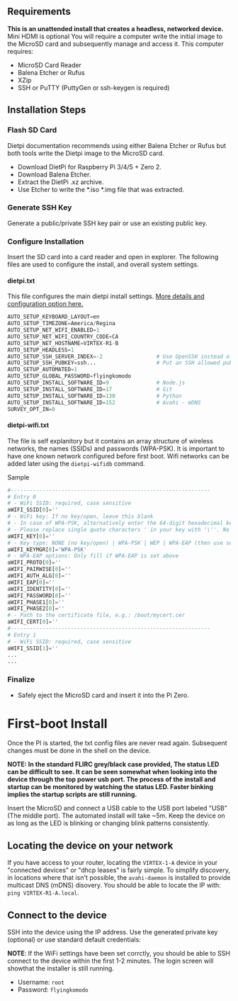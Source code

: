 ## Requirements 
**This is an unattended install that creates a headless, networked device.** Mini HDMI is optional You will require a computer write the initial image to the MicroSD card and subsequently manage and access it. This computer requires:
- MicroSD Card Reader
- Balena Etcher or Rufus
- XZip
- SSH or PuTTY (PuttyGen or ssh-keygen is required)

## Installation Steps

###  Flash SD Card
Dietpi documentation recommends using either Balena Etcher or Rufus but both tools write the Dietpi image to the MicroSD card.
- Download DietPi for Raspberry Pi 3/4/5 + Zero 2.
- Download Balena Etcher.
- Extract the DietPi .xz  archive.
- Use Etcher to write the \*.iso \*.img file that was extracted.

### Generate SSH Key
Generate a public/private SSH key pair or use an existing public key.

### Configure Installation
Insert the SD card into a card reader and open in explorer. The following files are used to configure the install, and overall system settings.

#### dietpi.txt
This file configures the main dietpi install settings. [More details and configuration option here.](https://dietpi.com/docs/usage/#network-configuration)
```python
AUTO_SETUP_KEYBOARD_LAYOUT=en
AUTO_SETUP_TIMEZONE=America/Regina
AUTO_SETUP_NET_WIFI_ENABLED=1 
AUTO_SETUP_NET_WIFI_COUNTRY_CODE=CA
AUTO_SETUP_NET_HOSTNAME=VIRTEX-R1-B
AUTO_SETUP_HEADLESS=1 
AUTO_SETUP_SSH_SERVER_INDEX=-2                 # Use OpenSSH instead of the default Dopbear
AUTO_SETUP_SSH_PUBKEY=ssh...                   # Put an SSH allowed public key here 
AUTO_SETUP_AUTOMATED=1 
AUTO_SETUP_GLOBAL_PASSWORD=flyingkomodo
AUTO_SETUP_INSTALL_SOFTWARE_ID=9               # Node.js
AUTO_SETUP_INSTALL_SOFTWARE_ID=17              # Git
AUTO_SETUP_INSTALL_SOFTWARE_ID=130             # Python
AUTO_SETUP_INSTALL_SOFTWARE_ID=152             # Avahi - mDNS
SURVEY_OPT_IN=0    
```
#### dietpi-wifi.txt
The file is self explanitory but it contains an array structure of wireless networks, the names (SSIDs) and passwords (WPA-PSK). It is important to have one known network configured before first boot. Wifi networks can be added later using the `dietpi-wifidb` command.

Sample
```python
#---------------------------------------------------------------
# Entry 0
# - WiFi SSID: required, case sensitive
aWIFI_SSID[0]=''
# - WiFi key: If no key/open, leave this blank
# - In case of WPA-PSK, alternatively enter the 64-digit hexadecimal key returned by wpa_passphrase
# - Please replace single quote characters ' in your key with '\''. No other escaping is required.
aWIFI_KEY[0]=''
# - Key type: NONE (no key/open) | WPA-PSK | WEP | WPA-EAP (then use settings below)
aWIFI_KEYMGR[0]='WPA-PSK'
# - WPA-EAP options: Only fill if WPA-EAP is set above
aWIFI_PROTO[0]=''
aWIFI_PAIRWISE[0]=''
aWIFI_AUTH_ALG[0]=''
aWIFI_EAP[0]=''
aWIFI_IDENTITY[0]=''
aWIFI_PASSWORD[0]=''
aWIFI_PHASE1[0]=''
aWIFI_PHASE2[0]=''
# - Path to the certificate file, e.g.: /boot/mycert.cer
aWIFI_CERT[0]=''
#---------------------------------------------------------------
# Entry 1
# - WiFi SSID: required, case sensitive
aWIFI_SSID[1]=''
...
...
```

### Finalize
- Safely eject the MicroSD card and insert it into the Pi Zero.
  

# First-boot Install
Once the PI is started, the txt config files are never read again. Subsequent changes must be done in the shell on the device.

**NOTE: In the standard FLIRC grey/black case provided, The status LED can be difficult to see. It can be seen somewhat when looking into the device through the top power usb port.
The process of the install and startup can be monitored by watching the status LED. Faster binking implies the startup scripts are still running.**


Insert the MicroSD and connect a USB cable to the USB port labeled "USB" (The middle port). The automated install will take ~5m. Keep the device on as long as the LED is blinking or changing blink patterns consistently.

## Locating the device on your network
If you have access to your router, locating the `VIRTEX-1-A` device in your "connected devices" or "dhcp leases" is fairly simple. To simplify discovery, in locations where that isn't possible, the `avahi-daemon` is installed to provide multicast DNS (mDNS) disovery. You should be able to locate the IP with: `ping VIRTEX-R1-A.local`.

## Connect to the device
SSH into the device using the IP address. Use the generated private key (optional) or use standard default credentials:

**NOTE**: If the WiFi settings have been set corrctly, you should be able to SSH connect to the device within the first 1-2 minutes. The login screen will showthat the installer is still running.

  - Username: `root` 
  - Password: `flyingkomodo`
 
